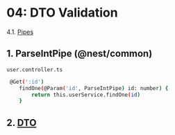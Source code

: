 # 04: DTO Validation
4.1. [Pipes](https://docs.nestjs.com/pipes)
## 1. ParseIntPipe (@nest/common)
`user.controller.ts`
```bash
 @Get(':id')
    findOne(@Param('id', ParseIntPipe) id: number) {
        return this.userService.findOne(id)
    }
```
## 2. [DTO](https://docs.nestjs.com/controllers#request-payloads)

